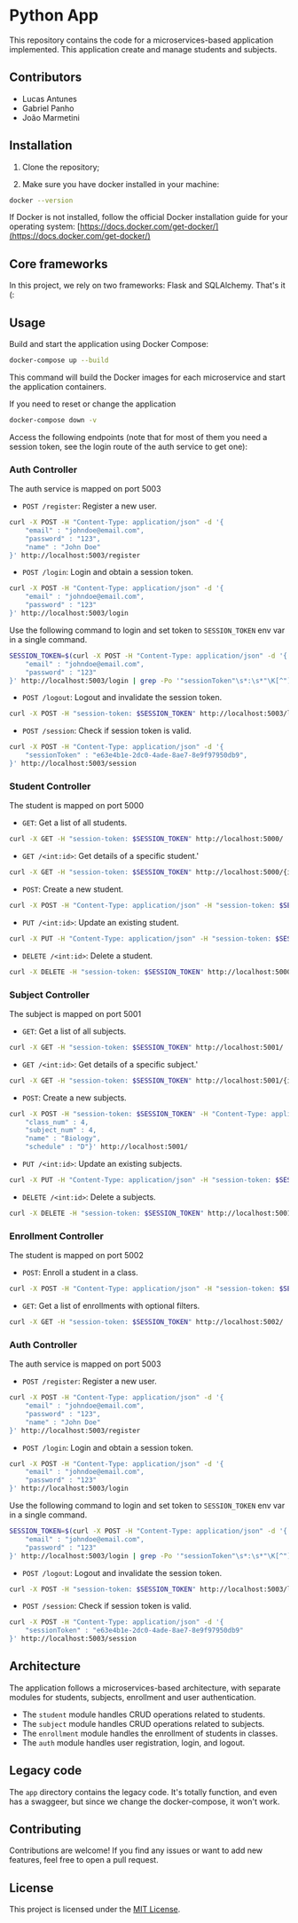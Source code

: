 # Python App

This repository contains the code for a microservices-based application implemented. This application create and manage students and subjects.

## Contributors
- Lucas Antunes
- Gabriel Panho
- João Marmetini

## Installation

1. Clone the repository;

2. Make sure you have docker installed in your machine:

```bash
docker --version
```

If Docker is not installed, follow the official Docker installation guide for your operating system: [https://docs.docker.com/get-docker/](https://docs.docker.com/get-docker/)

## Core frameworks

In this project, we rely on two frameworks: Flask and SQLAlchemy. That's it (:

## Usage

Build and start the application using Docker Compose:

```bash
docker-compose up --build
```

This command will build the Docker images for each microservice and start the application containers.

If you need to reset or change the application

```bash
docker-compose down -v
```

Access the following endpoints (note that for most of them you need a session token, see the login route of the auth service to get one):


### Auth Controller

The auth service is mapped on port 5003

- `POST /register`: Register a new user.

```bash
curl -X POST -H "Content-Type: application/json" -d '{
    "email" : "johndoe@email.com",
    "password" : "123",
    "name" : "John Doe"
}' http://localhost:5003/register
```

- `POST /login`: Login and obtain a session token.

```bash
curl -X POST -H "Content-Type: application/json" -d '{
    "email" : "johndoe@email.com",
    "password" : "123"
}' http://localhost:5003/login
```

Use the following command to login and set token to `SESSION_TOKEN` env var in a single command.
```bash
SESSION_TOKEN=$(curl -X POST -H "Content-Type: application/json" -d '{
    "email" : "johndoe@email.com",
    "password" : "123"
}' http://localhost:5003/login | grep -Po '"sessionToken"\s*:\s*"\K[^"]+')
```

- `POST /logout`: Logout and invalidate the session token.

```bash
curl -X POST -H "session-token: $SESSION_TOKEN" http://localhost:5003/logout
```

- `POST /session`: Check if session token is valid.

```bash
curl -X POST -H "Content-Type: application/json" -d '{
    "sessionToken" : "e63e4b1e-2dc0-4ade-8ae7-8e9f97950db9",
}' http://localhost:5003/session
```

### Student Controller

The student is mapped on port 5000

- `GET`: Get a list of all students.

```bash
curl -X GET -H "session-token: $SESSION_TOKEN" http://localhost:5000/
```

- `GET /<int:id>`: Get details of a specific student.'

```bash
curl -X GET -H "session-token: $SESSION_TOKEN" http://localhost:5000/{id}
```

- `POST`: Create a new student.

```bash
curl -X POST -H "Content-Type: application/json" -H "session-token: $SESSION_TOKEN" -d '{"name": "John Doe", "document": 123456, "address": "123 Street"}' http://localhost:5000/
```

- `PUT /<int:id>`: Update an existing student.

```bash
curl -X PUT -H "Content-Type: application/json" -H "session-token: $SESSION_TOKEN" -d '{"name": "Updated Name", "document": 789012, "address": "456 Avenue"}' http://localhost:5000/{id}
```

- `DELETE /<int:id>`: Delete a student.

```bash
curl -X DELETE -H "session-token: $SESSION_TOKEN" http://localhost:5000/{id}
```

### Subject Controller

The subject is mapped on port 5001

- `GET`: Get a list of all subjects.

```bash
curl -X GET -H "session-token: $SESSION_TOKEN" http://localhost:5001/
```

- `GET /<int:id>`: Get details of a specific subject.'

```bash
curl -X GET -H "session-token: $SESSION_TOKEN" http://localhost:5001/{id}
```

- `POST`: Create a new subjects.

```bash
curl -X POST -H "session-token: $SESSION_TOKEN" -H "Content-Type: application/json" -d '{
    "class_num" : 4,
    "subject_num" : 4,
    "name" : "Biology",
    "schedule" : "D"}' http://localhost:5001/
```

- `PUT /<int:id>`: Update an existing subjects.

```bash
curl -X PUT -H "Content-Type: application/json" -H "session-token: $SESSION_TOKEN" -d '{"name": "Updated Name", "schedule": "E"}' http://localhost:5001/{id}
```

- `DELETE /<int:id>`: Delete a subjects.

```bash
curl -X DELETE -H "session-token: $SESSION_TOKEN" http://localhost:5001/{id}
```

### Enrollment Controller

The student is mapped on port 5002

- `POST`: Enroll a student in a class.

```bash
curl -X POST -H "Content-Type: application/json" -H "session-token: $SESSION_TOKEN" -d '{"studentId": 1, "subjectNum": 2, "classNum": 2}' http://localhost:5002
```

- `GET`: Get a list of enrollments with optional filters.

```bash
curl -X GET -H "session-token: $SESSION_TOKEN" http://localhost:5002/
```

### Auth Controller

The auth service is mapped on port 5003

- `POST /register`: Register a new user.

```bash
curl -X POST -H "Content-Type: application/json" -d '{
    "email" : "johndoe@email.com",
    "password" : "123",
    "name" : "John Doe"
}' http://localhost:5003/register
```

- `POST /login`: Login and obtain a session token.

```bash
curl -X POST -H "Content-Type: application/json" -d '{
    "email" : "johndoe@email.com",
    "password" : "123"
}' http://localhost:5003/login
```

Use the following command to login and set token to `SESSION_TOKEN` env var in a single command.
```bash
SESSION_TOKEN=$(curl -X POST -H "Content-Type: application/json" -d '{
    "email" : "johndoe@email.com",
    "password" : "123"
}' http://localhost:5003/login | grep -Po '"sessionToken"\s*:\s*"\K[^"]+')
```

- `POST /logout`: Logout and invalidate the session token.

```bash
curl -X POST -H "session-token: $SESSION_TOKEN" http://localhost:5003/logout
```

- `POST /session`: Check if session token is valid.

```bash
curl -X POST -H "Content-Type: application/json" -d '{
    "sessionToken" : "e63e4b1e-2dc0-4ade-8ae7-8e9f97950db9"
}' http://localhost:5003/session
```

## Architecture

The application follows a microservices-based architecture, with separate modules for students, subjects, enrollment and user authentication.

- The `student` module handles CRUD operations related to students.
- The `subject` module handles CRUD operations related to subjects.
- The `enrollment` module handles the enrollment of students in classes.
- The `auth` module handles user registration, login, and logout.

## Legacy code

The `app` directory contains the legacy code. It's totally function, and even has a swaggeer, but since we change the docker-compose, it won't work. 

## Contributing

Contributions are welcome! If you find any issues or want to add new features, feel free to open a pull request.

## License

This project is licensed under the [MIT License](LICENSE).
